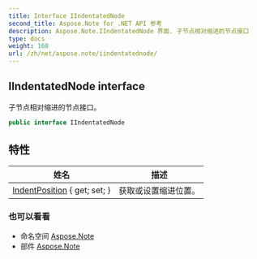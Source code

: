 ```yaml
---
title: Interface IIndentatedNode
second_title: Aspose.Note for .NET API 参考
description: Aspose.Note.IIndentatedNode 界面. 子节点相对缩进的节点接口
type: docs
weight: 160
url: /zh/net/aspose.note/iindentatednode/
---
```

## IIndentatedNode interface

子节点相对缩进的节点接口。

```csharp
public interface IIndentatedNode
```

## 特性

| 姓名 | 描述 |
| --- | --- |
| [IndentPosition](../../aspose.note/iindentatednode/indentposition/) { get; set; } | 获取或设置缩进位置。 |

### 也可以看看

* 命名空间 [Aspose.Note](../../aspose.note/)
* 部件 [Aspose.Note](../../)


